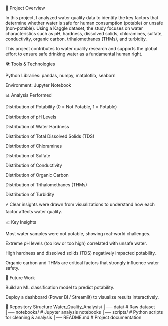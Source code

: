 📌 Project Overview

In this project, I analyzed water quality data to identify the key factors that determine whether water is safe for human consumption (potable) or unsafe (non-potable).
Using a Kaggle dataset, the study focuses on water characteristics such as pH, hardness, dissolved solids, chloramines, sulfate, conductivity, organic carbon, trihalomethanes (THMs), and turbidity.

This project contributes to water quality research and supports the global effort to ensure safe drinking water as a fundamental human right.

🛠️ Tools & Technologies

Python Libraries: pandas, numpy, matplotlib, seaborn

Environment: Jupyter Notebook

📊 Analysis Performed

Distribution of Potability (0 = Not Potable, 1 = Potable)

Distribution of pH Levels

Distribution of Water Hardness

Distribution of Total Dissolved Solids (TDS)

Distribution of Chloramines

Distribution of Sulfate

Distribution of Conductivity

Distribution of Organic Carbon

Distribution of Trihalomethanes (THMs)

Distribution of Turbidity

⚡ Clear insights were drawn from visualizations to understand how each factor affects water quality.

📈 Key Insights

Most water samples were not potable, showing real-world challenges.

Extreme pH levels (too low or too high) correlated with unsafe water.

High hardness and dissolved solids (TDS) negatively impacted potability.

Organic carbon and THMs are critical factors that strongly influence water safety.

🚀 Future Work

Build an ML classification model to predict potability.

Deploy a dashboard (Power BI / Streamlit) to visualize results interactively.

📂 Repository Structure
Water_Quality_Analysis/
│── data/               # Raw dataset
│── notebooks/          # Jupyter analysis notebooks
│── scripts/            # Python scripts for cleaning & analysis
│── README.md           # Project documentation